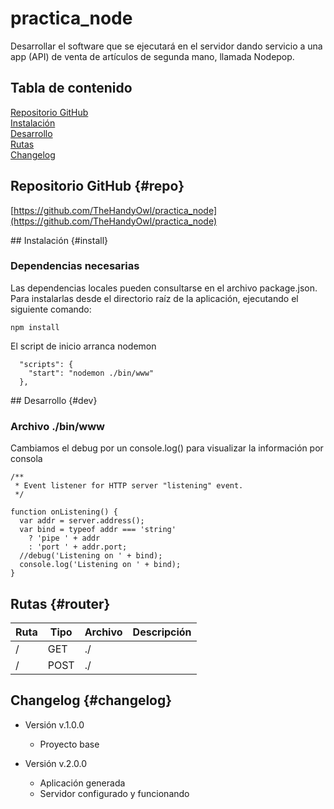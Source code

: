 # practica_node  

Desarrollar el software que se ejecutará en el servidor dando servicio a una app (API) de venta de artículos de segunda mano, llamada Nodepop.  

## Tabla de contenido  

[Repositorio GitHub](#repo)  
[Instalación](#install)  
[Desarrollo](#dev)  
[Rutas](#router)  
[Changelog](#changelog)  

## Repositorio GitHub {#repo}  

[https://github.com/TheHandyOwl/practica_node](https://github.com/TheHandyOwl/practica_node)  

## Instalación {#install}  

### Dependencias necesarias
Las dependencias locales pueden consultarse en el archivo package.json.  
Para instalarlas desde el directorio raíz de la aplicación, ejecutando el siguiente comando:  
```
npm install
```

El script de inicio arranca nodemon  
```
  "scripts": {
    "start": "nodemon ./bin/www"
  },
```

## Desarrollo {#dev}  
### Archivo ./bin/www  
Cambiamos el debug por un console.log() para visualizar la información por consola  
```
/**
 * Event listener for HTTP server "listening" event.
 */

function onListening() {
  var addr = server.address();
  var bind = typeof addr === 'string'
    ? 'pipe ' + addr
    : 'port ' + addr.port;
  //debug('Listening on ' + bind);
  console.log('Listening on ' + bind);
}
```

## Rutas {#router}  

| Ruta | Tipo | Archivo | Descripción |    
| ------------- | ------------- | ------------- | ------------- |  
| / | GET | ./ | |  
| / | POST | ./ | |  

## Changelog {#changelog}  
- Versión v.1.0.0  
    - Proyecto base   
  
- Versión v.2.0.0  
    - Aplicación generada  
    - Servidor configurado y funcionando  
